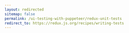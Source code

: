 ```yaml
---
layout: redirected
sitemap: false
permalink: /ui-testing-with-puppeteer/redux-unit-tests
redirect_to: https://redux.js.org/recipes/writing-tests
---
```


